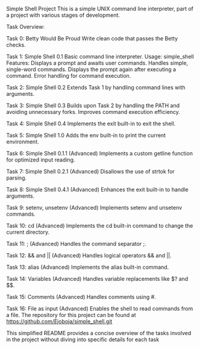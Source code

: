 Simple Shell Project
This is a simple UNIX command line interpreter, part of a project with various stages of development.

Task Overview:

Task 0: Betty Would Be Proud
Write clean code that passes the Betty checks.

Task 1: Simple Shell 0.1
Basic command line interpreter.
Usage: simple_shell
Features:
Displays a prompt and awaits user commands.
Handles simple, single-word commands.
Displays the prompt again after executing a command.
Error handling for command execution.

Task 2: Simple Shell 0.2
Extends Task 1 by handling command lines with arguments.

Task 3: Simple Shell 0.3
Builds upon Task 2 by handling the PATH and avoiding unnecessary forks.
Improves command execution efficiency.

Task 4: Simple Shell 0.4
Implements the exit built-in to exit the shell.

Task 5: Simple Shell 1.0
Adds the env built-in to print the current environment.

Task 6: Simple Shell 0.1.1 (Advanced)
Implements a custom getline function for optimized input reading.

Task 7: Simple Shell 0.2.1 (Advanced)
Disallows the use of strtok for parsing.

Task 8: Simple Shell 0.4.1 (Advanced)
Enhances the exit built-in to handle arguments.

Task 9: setenv, unsetenv (Advanced)
Implements setenv and unsetenv commands.

Task 10: cd (Advanced)
Implements the cd built-in command to change the current directory.

Task 11: ; (Advanced)
Handles the command separator ;.

Task 12: && and || (Advanced)
Handles logical operators && and ||.

Task 13: alias (Advanced)
Implements the alias built-in command.

Task 14: Variables (Advanced)
Handles variable replacements like $? and $$.

Task 15: Comments (Advanced)
Handles comments using #.

Task 16: File as input (Advanced)
Enables the shell to read commands from a file.
The repository for this project can be found at https://github.com/Ejoboja/simple_shell.git

This simplified README provides a concise overview of the tasks involved in the project without diving into specific details for each task
